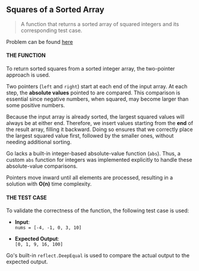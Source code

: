 ## Squares of a Sorted Array
> A function that returns a sorted array of squared integers and its corresponding test case.

Problem can be found [here](https://leetcode.com/problems/squares-of-a-sorted-array/description/)

#### THE FUNCTION
To return sorted squares from a sorted integer array, the two-pointer approach is used.

Two pointers (`left` and `right`) start at each end of the input array. At each step, the **absolute values** pointed to are compared. This comparison is essential since negative numbers, when squared, may become larger than some positive numbers.

Because the input array is already sorted, the largest squared values will always be at either end. Therefore, we insert values starting from the **end** of the result array, filling it backward. Doing so ensures that we correctly place the largest squared value first, followed by the smaller ones, without needing additional sorting.

Go lacks a built-in integer-based absolute-value function (`abs`). Thus, a custom `abs` function for integers was implemented explicitly to handle these absolute-value comparisons.

Pointers move inward until all elements are processed, resulting in a solution with **O(n)** time complexity.

#### THE TEST CASE
To validate the correctness of the function, the following test case is used:

- **Input**:  
  `nums = [-4, -1, 0, 3, 10]`

- **Expected Output**:  
  `[0, 1, 9, 16, 100]`

Go's built-in `reflect.DeepEqual` is used to compare the actual output to the expected output.
